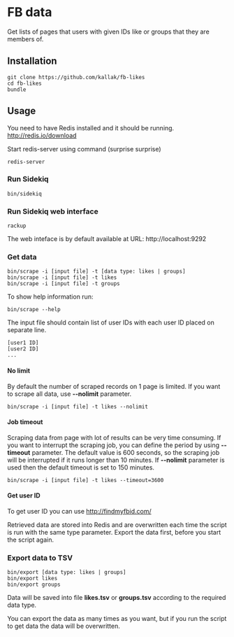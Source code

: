 # FB data
Get lists of pages that users with given IDs like or groups that they are members of.

## Installation
```
git clone https://github.com/kallak/fb-likes
cd fb-likes
bundle
```

## Usage
You need to have Redis installed and it should be running.
http://redis.io/download

Start redis-server using command (surprise surprise)
```
redis-server
```

### Run Sidekiq
```
bin/sidekiq
```

### Run Sidekiq web interface
```
rackup
```

The web inteface is by default available at URL: http://localhost:9292

### Get data
```
bin/scrape -i [input file] -t [data type: likes | groups]
bin/scrape -i [input file] -t likes
bin/scrape -i [input file] -t groups
```

To show help information run:
```
bin/scrape --help
```

The input file should contain list of user IDs with each user ID placed on separate line.

```
[user1 ID]
[user2 ID]
...
```

#### No limit
By default the number of scraped records on 1 page is limited. If you want to scrape all data, use **--nolimit** parameter.
```
bin/scrape -i [input file] -t likes --nolimit
```

#### Job timeout
Scraping data from page with lot of results can be very time consuming. If you want to interrupt the scraping job, you can define the period by using **--timeout** parameter. The default value is 600 seconds, so the scraping job will be interrupted if it runs longer than 10 minutes. If **--nolimit** parameter is used then the default timeout is set to 150 minutes.
```
bin/scrape -i [input file] -t likes --timeout=3600
```

#### Get user ID
To get user ID you can use http://findmyfbid.com/

Retrieved data are stored into Redis and are overwritten each time the script is run with the same type parameter. Export the data first, before you start the script again.

### Export data to TSV
```
bin/export [data type: likes | groups]
bin/export likes
bin/export groups
```

Data will be saved into file **likes.tsv** or **groups.tsv** according to the required data type.

You can export the data as many times as you want, but if you run the script to get data the data will be overwritten.

